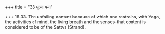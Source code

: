 +++
title = "33 धृत्या यया"

+++
18.33. The unfailing content because of which one restrains, with Yoga,
the activities of mind, the living breath and the senses-that content is
considered to be of the Sattva (Strand).
